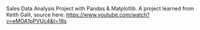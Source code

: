 Sales Data Analysis Project with Pandas & Matplotlib. A project learned from Keith Galli, source here: https://www.youtube.com/watch?v=eMOA1pPVUc4&t=18s
